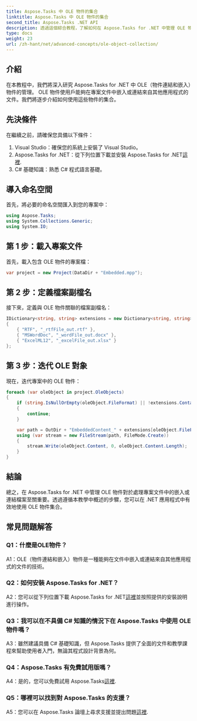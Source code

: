 ```yaml
---
title: Aspose.Tasks 中 OLE 物件的集合
linktitle: Aspose.Tasks 中 OLE 物件的集合
second_title: Aspose.Tasks .NET API
description: 透過這個綜合教程，了解如何在 Aspose.Tasks for .NET 中管理 OLE 物件。輕鬆掌握專案文件中嵌入文件的處理。
type: docs
weight: 23
url: /zh-hant/net/advanced-concepts/ole-object-collection/
---
```

## 介紹

在本教程中，我們將深入研究 Aspose.Tasks for .NET 中 OLE（物件連結和嵌入）物件的管理。 OLE 物件使用戶能夠在專案文件中嵌入或連結來自其他應用程式的文件。我們將逐步介紹如何使用這些物件的集合。

## 先決條件

在繼續之前，請確保您具備以下條件：

1. Visual Studio：確保您的系統上安裝了 Visual Studio。
2.  Aspose.Tasks for .NET：從下列位置下載並安裝 Aspose.Tasks for .NET[這裡](https://releases.aspose.com/tasks/net/).
3. C# 基礎知識：熟悉 C# 程式語言基礎。

## 導入命名空間

首先，將必要的命名空間匯入到您的專案中：

```csharp
using Aspose.Tasks;
using System.Collections.Generic;
using System.IO;


```

## 第 1 步：載入專案文件

首先，載入包含 OLE 物件的專案檔：

```csharp
var project = new Project(DataDir + "Embedded.mpp");
```

## 第 2 步：定義檔案副檔名

接下來，定義與 OLE 物件關聯的檔案副檔名：

```csharp
IDictionary<string, string> extensions = new Dictionary<string, string>
{
    { "RTF", "_rtfFile_out.rtf" },
    { "MSWordDoc", "_wordFile_out.docx" },
    { "ExcelML12", "_excelFile_out.xlsx" }
};
```

## 第 3 步：迭代 OLE 對象

現在，迭代專案中的 OLE 物件：

```csharp
foreach (var oleObject in project.OleObjects)
{
    if (string.IsNullOrEmpty(oleObject.FileFormat) || !extensions.ContainsKey(oleObject.FileFormat))
    {
        continue;
    }

    var path = OutDir + "EmbeddedContent_" + extensions[oleObject.FileFormat];
    using (var stream = new FileStream(path, FileMode.Create))
    {
        stream.Write(oleObject.Content, 0, oleObject.Content.Length);
    }
}
```

## 結論

總之，在 Aspose.Tasks for .NET 中管理 OLE 物件對於處理專案文件中的嵌入或連結檔案至關重要。透過遵循本教學中概述的步驟，您可以在 .NET 應用程式中有效地使用 OLE 物件集合。

## 常見問題解答

### Q1：什麼是OLE物件？

A1：OLE（物件連結和嵌入）物件是一種能夠在文件中嵌入或連結來自其他應用程式的文件的技術。

### Q2：如何安裝 Aspose.Tasks for .NET？

 A2：您可以從下列位置下載 Aspose.Tasks for .NET[這裡](https://releases.aspose.com/tasks/net/)並按照提供的安裝說明進行操作。

### Q3：我可以在不具備 C# 知識的情況下在 Aspose.Tasks 中使用 OLE 物件嗎？

A3：雖然建議具備 C# 基礎知識，但 Aspose.Tasks 提供了全面的文件和教學課程來幫助使用者入門，無論其程式設計背景為何。

### Q4：Aspose.Tasks 有免費試用版嗎？

 A4：是的，您可以免費試用 Aspose.Tasks[這裡](https://releases.aspose.com/).

### Q5：哪裡可以找到對 Aspose.Tasks 的支援？

 A5：您可以在 Aspose.Tasks 論壇上尋求支援並提出問題[這裡](https://forum.aspose.com/c/tasks/15).